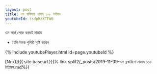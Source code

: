 ```yaml
---
layout: post
title: ওম স্বাস্তিদায় নামায ১০৮ টাইমস
youtubeId: tsdpRzXTFW0
---
```

 
 
 ওম সার্ভ লোক করুটে নামায  
 
 -  যিনি সমস্ত পৃথিবী সৃষ্টি করেন 
 
  
 
  
 
 
 
 
 
 


{% include youtubePlayer.html id=page.youtubeId %}
 
[Next]({{ site.baseurl }}{% link  split2/_posts/2019-11-09-ওম ব্রহ্মবিদো নামায ১০৮ টাইমস.md%})
 
